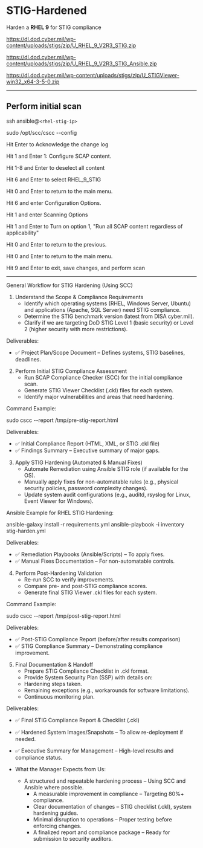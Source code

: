 # STIG-Hardened

Harden a **RHEL 9** for STIG compliance


https://dl.dod.cyber.mil/wp-content/uploads/stigs/zip/U_RHEL_9_V2R3_STIG.zip

https://dl.dod.cyber.mil/wp-content/uploads/stigs/zip/U_RHEL_9_V2R3_STIG_Ansible.zip

https://dl.dod.cyber.mil/wp-content/uploads/stigs/zip/U_STIGViewer-win32_x64-3-5-0.zip


---

## Perform initial scan

ssh ansible@`<rhel-stig-ip>`

sudo /opt/scc/cscc --config

Hit Enter to Acknowledge the change log

Hit 1 and Enter 1: Configure SCAP content.

Hit 1-8 and Enter to deselect all content

Hit 6 and Enter to select RHEL_9_STIG

Hit 0 and Enter to return to the main menu.

Hit 6 and enter Configuration Options.

Hit 1 and enter Scanning Options

Hit 1 and Enter to Turn on option 1, "Run all SCAP content regardless of applicability"

Hit 0 and Enter to return to the previous.

Hit 0 and Enter to return to the main menu.

Hit 9 and Enter to exit, save changes, and perform scan

---



General Workflow for STIG Hardening (Using SCC)

1. Understand the Scope & Compliance Requirements
	- Identify which operating systems (RHEL, Windows Server, Ubuntu) and applications (Apache, SQL Server) need STIG compliance.
	- Determine the STIG benchmark version (latest from DISA cyber.mil).
	- Clarify if we are targeting DoD STIG Level 1 (basic security) or Level 2 (higher security with more restrictions).

Deliverables:
- ✅ Project Plan/Scope Document – Defines systems, STIG baselines, deadlines.



2. Perform Initial STIG Compliance Assessment
	- Run SCAP Compliance Checker (SCC) for the initial compliance scan.
	- Generate STIG Viewer Checklist (.ckl) files for each system.
	- Identify major vulnerabilities and areas that need hardening.

Command Example:

sudo cscc --report /tmp/pre-stig-report.html

Deliverables:
- ✅ Initial Compliance Report (HTML, XML, or STIG .ckl file)
- ✅ Findings Summary – Executive summary of major gaps.



3. Apply STIG Hardening (Automated & Manual Fixes)
	- Automate Remediation using Ansible STIG role (if available for the OS).
	- Manually apply fixes for non-automatable rules (e.g., physical security policies, password complexity changes).
	- Update system audit configurations (e.g., auditd, rsyslog for Linux, Event Viewer for Windows).

Ansible Example for RHEL STIG Hardening:

ansible-galaxy install -r requirements.yml
ansible-playbook -i inventory stig-harden.yml

Deliverables:
- ✅ Remediation Playbooks (Ansible/Scripts) – To apply fixes.
- ✅ Manual Fixes Documentation – For non-automatable controls.



4. Perform Post-Hardening Validation
	- Re-run SCC to verify improvements.
	- Compare pre- and post-STIG compliance scores.
	- Generate final STIG Viewer .ckl files for each system.

Command Example:

sudo cscc --report /tmp/post-stig-report.html

Deliverables:
- ✅ Post-STIG Compliance Report (before/after results comparison)
- ✅ STIG Compliance Summary – Demonstrating compliance improvement.



5. Final Documentation & Handoff
	- Prepare STIG Compliance Checklist in .ckl format.
	- Provide System Security Plan (SSP) with details on:
	- Hardening steps taken.
	- Remaining exceptions (e.g., workarounds for software limitations).
	- Continuous monitoring plan.

Deliverables:
- ✅ Final STIG Compliance Report & Checklist (.ckl)
- ✅ Hardened System Images/Snapshots – To allow re-deployment if needed.
- ✅ Executive Summary for Management – High-level results and compliance status.



- What the Manager Expects from Us:
  - A structured and repeatable hardening process – Using SCC and Ansible where possible.
	 - A measurable improvement in compliance – Targeting 80%+ compliance.
	 - Clear documentation of changes – STIG checklist (.ckl), system hardening guides.
	 - Minimal disruption to operations – Proper testing before enforcing changes.
	 - A finalized report and compliance package – Ready for submission to security auditors.



